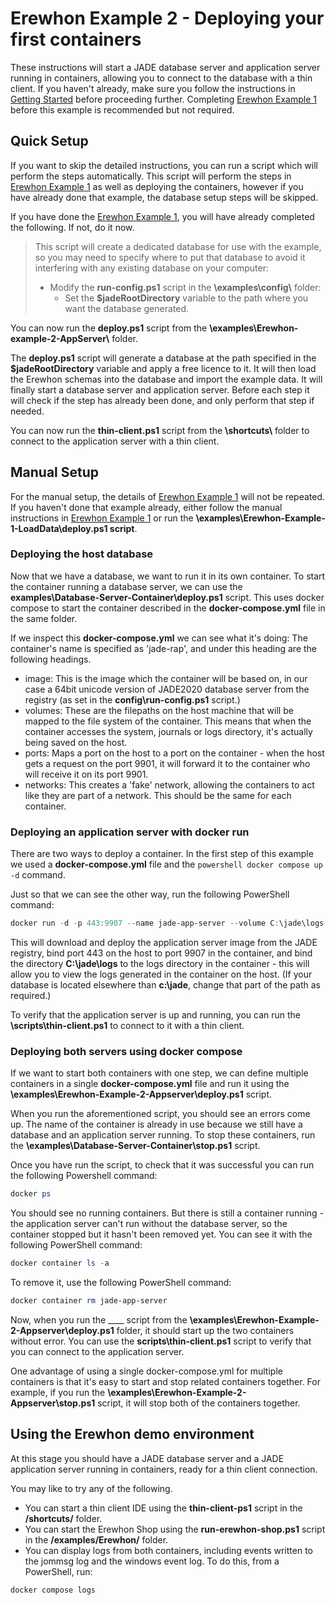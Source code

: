 # Erewhon Example 2 - Deploying your first containers

These instructions will start a JADE database server and application server running in containers, allowing you to connect to the database with a thin client.
If you haven't already, make sure you follow the instructions in [Getting Started](./getting-started.md) before proceeding further. Completing [Erewhon Example 1](./ErewhonExample1) before this example is recommended but not required.

## Quick Setup

If you want to skip the detailed instructions, you can run a script which will perform the steps automatically. This script will perform the steps in [Erewhon Example 1](./ErewhonExample1) as well as deploying the containers, however if you have already done that example, the database setup steps will be skipped.

If you have done the [Erewhon Example 1](./ErewhonExample1), you will have already completed the following. If not, do it now.

> This script will create a dedicated database for use with the example, so you may need to specify where to put that database to avoid it interfering with any existing database on your computer:
>
> - Modify the __run-config.ps1__ script in the __\examples\config\\__ folder:
>   - Set the __$jadeRootDirectory__ variable to the path where you want the database generated.

You can now run the __deploy.ps1__ script from the __\examples\Erewhon-example-2-AppServer\\__ folder.

The __deploy.ps1__ script will generate a database at the path specified in the __$jadeRootDirectory__ variable and apply a free licence to it. It will then load the Erewhon schemas into the database and import the example data. It will finally start a database server and application server. Before each step it will check if the step has already been done, and only perform that step if needed.

You can now run the __thin-client.ps1__ script from the __\shortcuts\\__ folder to connect to the application server with a thin client.

## Manual Setup

For the manual setup, the details of [Erewhon Example 1](./ErewhonExample1) will not be repeated. If you haven't done that example already, either follow the manual instructions in [Erewhon Example 1](./ErewhonExample1) or run the __\examples\Erewhon-Example-1-LoadData\deploy.ps1 script__.

### Deploying the host database

Now that we have a database, we want to run it in its own container. To start the container running a database server, we can use the __examples\Database-Server-Container\deploy.ps1__ script. This uses docker compose to start the container described in the __docker-compose.yml__ file in the same folder.

If we inspect this __docker-compose.yml__ we can see what it's doing:
The container's name is specified as 'jade-rap', and under this heading are the following headings.

- image: This is the image which the container will be based on, in our case a 64bit unicode version of JADE2020 database server from the registry (as set in the __config\run-config.ps1__ script.)
- volumes: These are the filepaths on the host machine that will be mapped to the file system of the container. This means that when the container accesses the system, journals or logs directory, it's actually being saved on the host.
- ports: Maps a port on the host to a port on the container - when the host gets a request on the port 9901, it will forward it to the container who will receive it on its port 9901.
- networks: This creates a 'fake' network, allowing the containers to act like they are part of a network. This should be the same for each container.

### Deploying an application server with docker run

There are two ways to deploy a container. In the first step of this example we used a __docker-compose.yml__ file and the ```powershell docker compose up -d``` command.

Just so that we can see the other way, run the following PowerShell command:

```powershell
docker run -d -p 443:9907 --name jade-app-server --volume C:\jade\logs:C:\logs --network "nat" registry.jadeworld.io/jade/application-server:20.0.01-x64-U
```

This will download and deploy the application server image from the JADE registry, bind port 443 on the host to port 9907 in the container, and bind the directory __C:\jade\logs__ to the logs directory in the container - this will allow you to view the logs generated in the container on the host. (If your database is located elsewhere than __c:\jade__, change that part of the path as required.)

To verify that the application server is up and running, you can run the __\scripts\thin-client.ps1__ to connect to it with a thin client.

### Deploying both servers using docker compose

If we want to start both containers with one step, we can define multiple containers in a single __docker-compose.yml__ file and run it using the __\examples\Erewhon-Example-2-Appserver\deploy.ps1__ script.

When you run the aforementioned script, you should see an errors come up. The name of the container is already in use because we still have a database and an application server running. To stop these containers, run the __\examples\Database-Server-Container\stop.ps1__ script.

Once you have run the script, to check that it was successful you can run the following Powershell command:

```powershell
docker ps
```

You should see no running containers. But there is still a container running - the application server can't run without the database server, so the container stopped but it hasn't been removed yet. You can see it with the following PowerShell command:

```powershell
docker container ls -a
```

To remove it, use the following PowerShell command:

```powershell
docker container rm jade-app-server
```

Now, when you run the ____ script from the __\examples\Erewhon-Example-2-Appserver\deploy.ps1__ folder, it should start up the two containers without error. You can use the __scripts\thin-client.ps1__ script to verify that you can connect to the application server.

One advantage of using a single docker-compose.yml for multiple containers is that it's easy to start and stop related containers together. For example, if you run the __\examples\Erewhon-Example-2-Appserver\stop.ps1__ script, it will stop both of the containers together.

## Using the Erewhon demo environment

At this stage you should have a JADE database server and a JADE application server running in containers, ready for a thin client connection.

You may like to try any of the following.

- You can start a thin client IDE using the __thin-client-ps1__ script in the __/shortcuts/__ folder.
- You can start the Erewhon Shop using the __run-erewhon-shop.ps1__ script in the __/examples/Erewhon/__ folder.
- You can display logs from both containers, including events written to the  jommsg log and the windows event log. To do this, from a PowerShell, run:

```powershell
docker compose logs
```
